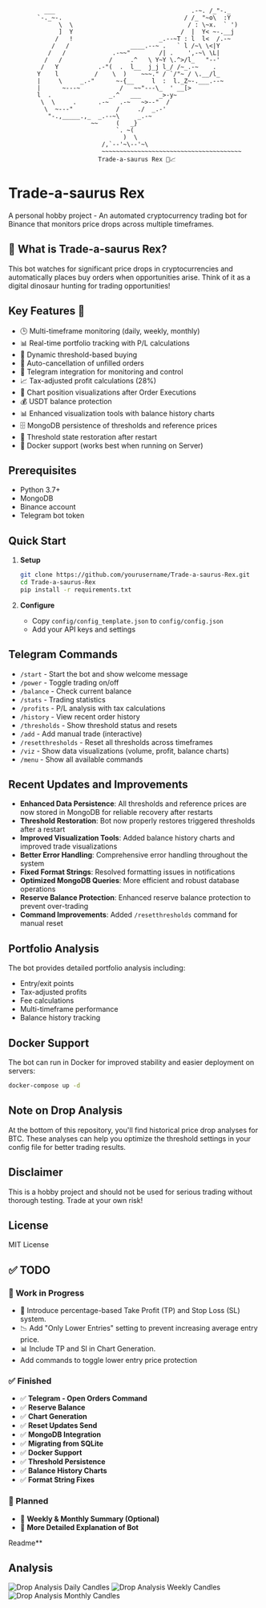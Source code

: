 ```
          ___                                      .-~. /_"-._
        `-._~-.                                  / /_ "~o\  :Y
              \  \                                / : \~x.  ` ')
              ]  Y                              /  |  Y< ~-.__j
             /   !                        _.--~T : l  l<  /.-~
            /   /                 ____.--~ .   ` l /~\ \<|Y
           /   /             .-~~"        /| .    ',-~\ \L|
          /   /             /     .^   \ Y~Y \.^>/l_   "--'
         /   Y           .-"(  .  l__  j_j l_/ /~_.-~    .
        Y    l          /    \  )    ~~~." / `/"~ / \.__/l_
        |     \     _.-"      ~-{__     l  :  l._Z~-.___.--~
        |      ~---~           /   ~~"---\_  ' __[>
        l  .                _.^   ___     _>-y~
         \  \     .      .-~   .-~   ~>--"  /
          \  ~---"            /     ./  _.-'
           "-.,_____.,_  _.--~\     _.-~
                       ~~     (   _}       
                              `. ~(
                                )  \
                          /,`--'~\--'~\
                          ~~~~~~~~~~~~~~~~~~~~~~~~~~~~~~~~~~~~~~~
                         Trade-a-saurus Rex 🦖📈
```

# Trade-a-saurus Rex

A personal hobby project - An automated cryptocurrency trading bot for Binance that monitors price drops across multiple timeframes.

## 🦖 What is Trade-a-saurus Rex?

This bot watches for significant price drops in cryptocurrencies and automatically places buy orders when opportunities arise. Think of it as a digital dinosaur hunting for trading opportunities!

## Key Features 🚀

- 🕒 Multi-timeframe monitoring (daily, weekly, monthly)
- 📊 Real-time portfolio tracking with P/L calculations
- 🎯 Dynamic threshold-based buying
- 🔄 Auto-cancellation of unfilled orders
- 🤖 Telegram integration for monitoring and control
- 📈 Tax-adjusted profit calculations (28%)
- 🎨 Chart position visualizations after Order Executions
- 💰 USDT balance protection
- 📊 Enhanced visualization tools with balance history charts
- 🗄️ MongoDB persistence of thresholds and reference prices
- 🔁 Threshold state restoration after restart
- 🐳 Docker support (works best when running on Server)

## Prerequisites

- Python 3.7+
- MongoDB
- Binance account
- Telegram bot token

## Quick Start

1. **Setup**
   ```bash
   git clone https://github.com/yourusername/Trade-a-saurus-Rex.git
   cd Trade-a-saurus-Rex
   pip install -r requirements.txt
   ```

2. **Configure**
   - Copy `config/config_template.json` to `config/config.json`
   - Add your API keys and settings

## Telegram Commands

- `/start` - Start the bot and show welcome message
- `/power` - Toggle trading on/off
- `/balance` - Check current balance
- `/stats` - Trading statistics
- `/profits` - P/L analysis with tax calculations 
- `/history` - View recent order history
- `/thresholds` - Show threshold status and resets
- `/add` - Add manual trade (interactive)
- `/resetthresholds` - Reset all thresholds across timeframes
- `/viz` - Show data visualizations (volume, profit, balance charts)
- `/menu` - Show all available commands

## Recent Updates and Improvements

- **Enhanced Data Persistence**: All thresholds and reference prices are now stored in MongoDB for reliable recovery after restarts
- **Threshold Restoration**: Bot now properly restores triggered thresholds after a restart
- **Improved Visualization Tools**: Added balance history charts and improved trade visualizations
- **Better Error Handling**: Comprehensive error handling throughout the system
- **Fixed Format Strings**: Resolved formatting issues in notifications
- **Optimized MongoDB Queries**: More efficient and robust database operations
- **Reserve Balance Protection**: Enhanced reserve balance protection to prevent over-trading
- **Command Improvements**: Added `/resetthresholds` command for manual reset

## Portfolio Analysis

The bot provides detailed portfolio analysis including:
- Entry/exit points
- Tax-adjusted profits
- Fee calculations
- Multi-timeframe performance
- Balance history tracking

## Docker Support

The bot can run in Docker for improved stability and easier deployment on servers:

```bash
docker-compose up -d
```

## Note on Drop Analysis

At the bottom of this repository, you'll find historical price drop analyses for BTC. These analyses can help you optimize the threshold settings in your config file for better trading results.

## Disclaimer

This is a hobby project and should not be used for serious trading without thorough testing. Trade at your own risk!

## License

MIT License


## ✅ TODO  

### 🚀 Work in Progress  
- 🎯 Introduce percentage-based Take Profit (TP) and Stop Loss (SL) system.  
- 📉 Add "Only Lower Entries" setting to prevent increasing average entry price.  
- 📊 Include TP and Sl in Chart Generation.
- Add commands to toggle lower entry price protection

### ✅ Finished  
- ✅ **Telegram - Open Orders Command**  
- ✅ **Reserve Balance**  
- ✅ **Chart Generation**  
- ✅ **Reset Updates Send**  
- ✅ **MongoDB Integration**  
- ✅ **Migrating from SQLite**  
- ✅ **Docker Support**  
- ✅ **Threshold Persistence**  
- ✅ **Balance History Charts**  
- ✅ **Format String Fixes**  
### 📌 Planned  
- 📌 **Weekly & Monthly Summary (Optional)**  
- 📌 **More Detailed Explanation of Bot**

 Readme**

## Analysis

![Drop Analysis Daily Candles](src/img/data1.png)
![Drop Analysis Weekly Candles](src/img/data2.png)
![Drop Analysis Monthly Candles](src/img/data3.png)
